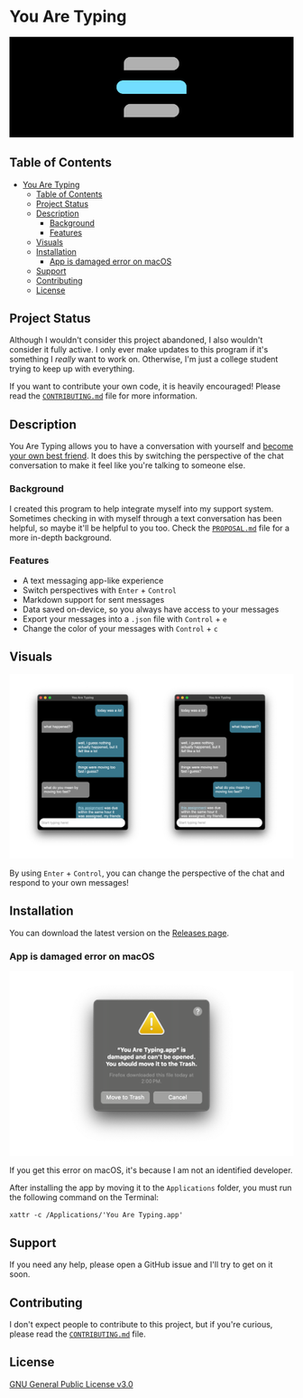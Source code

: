 # You Are Typing

![You Are Typing header](.github/assets/header.png)

## Table of Contents

- [You Are Typing](#you-are-typing)
  - [Table of Contents](#table-of-contents)
  - [Project Status](#project-status)
  - [Description](#description)
    - [Background](#background)
    - [Features](#features)
  - [Visuals](#visuals)
  - [Installation](#installation)
    - [App is damaged error on macOS](#app-is-damaged-error-on-macos)
  - [Support](#support)
  - [Contributing](#contributing)
  - [License](#license)

## Project Status

Although I wouldn't consider this project abandoned, I also wouldn't consider
it fully active. I only ever make updates to this program if it's something I
*really* want to work on. Otherwise, I'm just a college student trying to keep
up with everything.

If you want to contribute your own code, it is heavily encouraged! Please read
the [`CONTRIBUTING.md`](./CONTRIBUTING.md) file for more information.

## Description

You Are Typing allows you to have a conversation with yourself and
[become your own best friend](https://www.instagram.com/reel/C50xlZcLRhu/). It
does this by switching the perspective of the chat conversation to make it feel
like you're talking to someone else.

### Background

I created this program to help integrate myself into my support system. Sometimes
checking in with myself through a text conversation has been helpful, so maybe
it'll be helpful to you too. Check the [`PROPOSAL.md`](.github/PROPOSAL.md) file
for a more in-depth background.

### Features

- A text messaging app-like experience
- Switch perspectives with `Enter` + `Control`
- Markdown support for sent messages
- Data saved on-device, so you always have access to your messages
- Export your messages into a `.json` file with `Control` + `e`
- Change the color of your messages with `Control` + `c`

## Visuals

![Screenshot of the changed POV feature](.github/assets/screenshot-pov.png)

By using `Enter` + `Control`, you can change the perspective of the chat and
respond to your own messages!

## Installation

You can download the latest version on the
[Releases page](https://github.com/calejvaldez/YouAreTyping/releases/latest/).

### App is damaged error on macOS

![Screenshot of the macOS "App is damaged" error](.github/assets/screenshot-macos-damaged-error.png)

If you get this error on macOS, it's because I am not an identified developer.

After installing the app by moving it to the `Applications` folder, you must run
the following command on the Terminal:

```shell
xattr -c /Applications/'You Are Typing.app'
```

## Support

If you need any help, please open a GitHub issue and I'll try to get on it soon.

## Contributing

I don't expect people to contribute to this project, but if you're curious,
please read the [`CONTRIBUTING.md`](./CONTRIBUTING.md) file.

## License

[GNU General Public License v3.0](https://choosealicense.com/licenses/gpl-3.0/)
